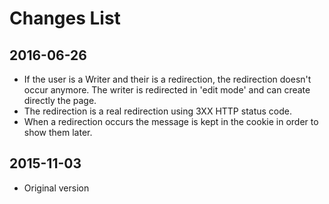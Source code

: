 # Changes List

## 2016-06-26
  * If the user is a Writer and their is a redirection, the redirection doesn't occur anymore. The writer is redirected in 'edit mode' and can create directly the page.
  * The redirection is a real redirection using 3XX HTTP status code.
  * When a redirection occurs the message is kept in the cookie in order to show them later.
  
  
## 2015-11-03
  * Original version
  
  